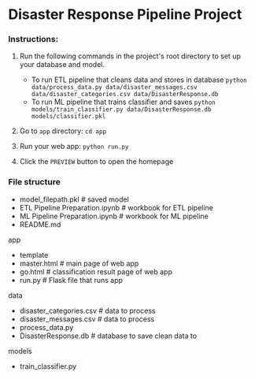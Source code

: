 # Disaster Response Pipeline Project

### Instructions:
1. Run the following commands in the project's root directory to set up your database and model.

    - To run ETL pipeline that cleans data and stores in database
        `python data/process_data.py data/disaster_messages.csv data/disaster_categories.csv data/DisasterResponse.db`
    - To run ML pipeline that trains classifier and saves
        `python models/train_classifier.py data/DisasterResponse.db models/classifier.pkl`

2. Go to `app` directory: `cd app`

3. Run your web app: `python run.py`

4. Click the `PREVIEW` button to open the homepage


### File structure

- model_filepath.pkl # saved model 
- ETL Pipeline Preparation.ipynb  # workbook for ETL pipeline
- ML Pipeline Preparation.ipynb   # workbook for ML pipeline
- README.md

app
- template
- master.html  # main page of web app
- go.html  # classification result page of web app
- run.py  # Flask file that runs app

data
- disaster_categories.csv  # data to process 
- disaster_messages.csv  # data to process
- process_data.py
- DisasterResponse.db # database to save clean data to

models
- train_classifier.py

